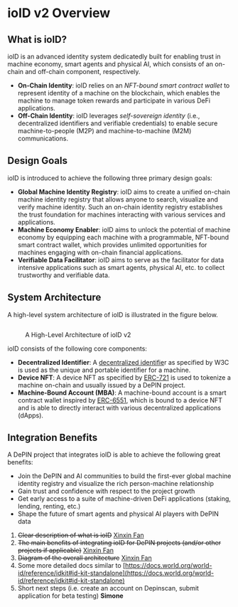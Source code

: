 # ioID v2 Overview

## What is ioID?

ioID is an advanced identity system dedicatedly built for enabling trust in machine economy, smart agents and physical AI, which consists of an on-chain and off-chain component, respectively.

* **On-Chain Identity**: ioID relies on an _NFT-bound smart contract wallet_ to represent identity of a machine on the blockchain, which enables the machine to manage token rewards and participate in various DeFi applications. &#x20;
* **Off-Chain Identity**: ioID leverages _self-sovereign identity_ (i.e., decentralized identifiers and verifiable credentials) to enable secure machine-to-people (M2P) and machine-to-machine (M2M) communications.

## Design Goals

ioID is introduced to achieve the following three primary design goals:

* **Global Machine Identity Registry**: ioID aims to create a unified on-chain machine identity registry that allows anyone to search, visualize and verify machine identity. Such an on-chain identity registry establishes the trust foundation for machines interacting with various services and applications.&#x20;
* **Machine Economy Enabler**: ioID aims to unlock the potential of machine economy by equipping each machine with a programmable, NFT-bound smart contract wallet, which provides unlimited opportunities for machines engaging with on-chain financial applications.
* **Verifiable Data Facilitator**: ioID aims to serve as the facilitator for data intensive applications such as smart agents, physical AI, etc. to collect trustworthy and verifiable data.&#x20;

## System Architecture

A high-level system architecture of ioID is illustrated in the figure below.

<figure><img src="../../.gitbook/assets/Screenshot 2025-05-20 at 12.07.40 PM.png" alt=""><figcaption><p>A High-Level Architecture of ioID v2</p></figcaption></figure>

ioID consists of the following core components:

* **Decentralized Identifier**: A [decentralized identifie](https://www.w3.org/TR/did-1.0/)r as specified by W3C is used as the unique and portable identifier for a machine.&#x20;
* **Device NFT**: A device NFT as specified by [ERC-721](https://eips.ethereum.org/EIPS/eip-721) is used to tokenize a machine on-chain and usually issued by a DePIN project.
* **Machine-Bound Account (MBA)**: A machine-bound account is a smart contract wallet inspired by [ERC-6551](https://eips.ethereum.org/EIPS/eip-6551), which is bound to a device NFT and is able to directly interact with various decentralized applications (dApps). &#x20;

## Integration Benefits

A DePIN project that integrates ioID is able to achieve the following great benefits:

* Join the DePIN and AI communities to build the first-ever global machine identity registry and visualize the rich person-machine relationship
* Gain trust and confidence with respect to the project growth &#x20;
* Get early access to a suite of machine-driven DeFi applications (staking, lending, renting, etc.) &#x20;
* Shape the future of smart agents and physical AI players with DePIN data



1. ~~Clear description of what is ioID~~ [Xinxin Fan](https://app.gitbook.com/u/NToEGSPmPCQe7EcoAght33gBwnd2 "mention")
2. ~~The main benefits of integrating ioID for DePIN projects (and/or other projects if applicable)~~ [Xinxin Fan](https://app.gitbook.com/u/NToEGSPmPCQe7EcoAght33gBwnd2 "mention")
3. ~~Diagram of the overall architecture~~ [Xinxin Fan](https://app.gitbook.com/u/NToEGSPmPCQe7EcoAght33gBwnd2 "mention")
4. Some more detailed docs similar to [https://docs.world.org/world-id/reference/idkit#id-kit-standalone](https://docs.world.org/world-id/reference/idkit#id-kit-standalone)
5. Short next steps (i.e. create an account on Depinscan, submit application for beta testing) **Simone**

